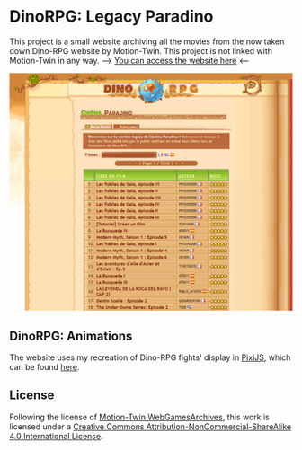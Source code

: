 # DinoRPG: Legacy Paradino

This project is a small website archiving all the movies from the now taken down Dino-RPG website by Motion-Twin. This project is not linked with Motion-Twin in any way.
--> [You can access the website here](https://gerardufoin.github.io/DinoRPG-Legacy-Paradino/) <--

![Screenshot of the website's preview](readme/preview.png)

## DinoRPG: Animations

The website uses my recreation of Dino-RPG fights' display in [PixiJS](https://pixijs.com/), which can be found [here](https://github.com/Gerardufoin/DinoRPG-Animations).

## License

Following the license of [Motion-Twin WebGamesArchives](https://github.com/motion-twin/WebGamesArchives), this work is licensed under a [Creative Commons Attribution-NonCommercial-ShareAlike 4.0 International License](http://creativecommons.org/licenses/by-nc-sa/4.0/).
